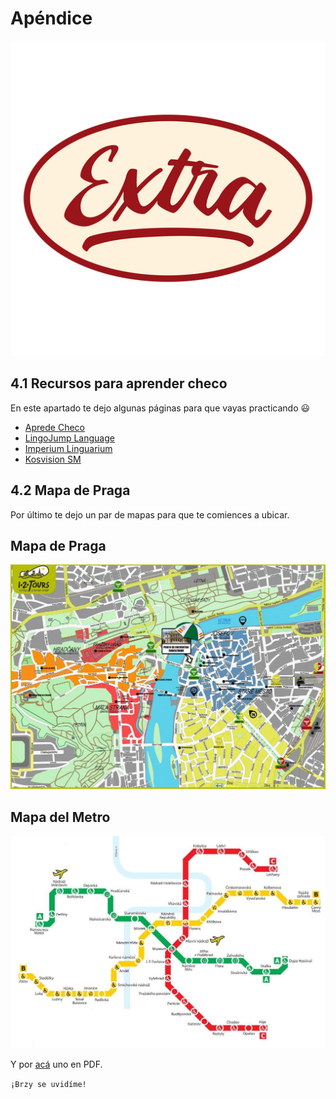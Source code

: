 # Apéndice 
![extra](imagenes/extra.png) 

## 4.1 Recursos para aprender checo
En este apartado te dejo algunas páginas para que vayas practicando 😃
- [Aprede Checo](https://www.youtube.com/watch?v=XcB7mHn8N80)
- [LingoJump Language](https://www.youtube.com/watch?v=4mGGbdzisCU)
- [Imperium Linguarium](https://www.youtube.com/watch?v=r_EWPGIGGQg) 
- [Kosvision SM](https://www.youtube.com/watch?v=BT1UUWG7o4g) 

## 4.2 Mapa de Praga
Por último te dejo un par de mapas para que te comiences a ubicar.

## Mapa de Praga
![mapa](imagenes/Mapa-de-Praga.jpg)

## Mapa del Metro
![metro](imagenes/Mapa-del-Metro.jpg)

Y por [acá](https://pragaturismo.net/mapas/) uno en PDF.

```¡Brzy se uvidíme!```

